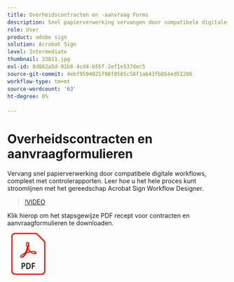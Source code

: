 ```yaml
---
title: Overheidscontracten en -aanvraag Forms
description: Snel papierverwerking vervangen door compatibele digitale workflows, compleet met controlerapporten
role: User
product: adobe sign
solution: Acrobat Sign
level: Intermediate
thumbnail: 33811.jpg
exl-id: 8d882a5d-01b8-4cd4-b55f-2ef1e537dec5
source-git-commit: 4ebf9594025f98f0505c58f1ab43fb864ed51206
workflow-type: tm+mt
source-wordcount: '63'
ht-degree: 0%

---
```


# Overheidscontracten en aanvraagformulieren

Vervang snel papierverwerking door compatibele digitale workflows, compleet met controlerapporten. Leer hoe u het hele proces kunt stroomlijnen met het gereedschap Acrobat Sign Workflow Designer.

>[!VIDEO](https://video.tv.adobe.com/v/33811?quality=12&learn=on&hidetitle=true)

Klik hierop om het stapsgewijze PDF recept voor contracten en aanvraagformulieren te downloaden.

[![PDF-ontvanger downloaden](../assets/acrobat_PDF_96.png)](../assets/UseCaseRecipe-EN-UsingWorkflowDesigner.pdf)
